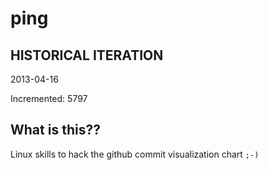 # ping

## HISTORICAL ITERATION
2013-04-16

Incremented: 5797

## What is this?? 
Linux skills to hack the github commit visualization chart `;-)`
